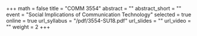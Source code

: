 +++
math = false
title = "COMM 3554"
abstract = ""
abstract_short = ""
event = "Social Implications of Communication Technology"
selected = true
online = true
url_syllabus = "/pdf/3554-SU18.pdf"
url_slides = ""
url_video = ""
weight = 2
+++
